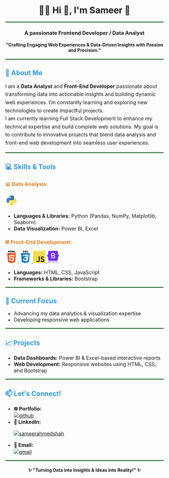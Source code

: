 <h1 align="center">👨‍💻 Hi 👋, I'm Sameer 🚀</h1>

<hr style="border: 1px solid #4CAF50;">

<h3 align="center">A passionate Frontend Developer / Data Analyst</h3>
<h4 align="center">"Crafting Engaging Web Experiences & Data-Driven Insights with Passion and Precision."</h4>
<hr style="border: 1px solid #4CAF50;">

<h2 style="color: #3498db;">🌟 About Me</h2>
<p style="font-size: 16px; line-height: 1.6;">
  I am a <b>Data Analyst</b> and <b>Front-End Developer</b> passionate about transforming data into actionable insights 
  and building dynamic web experiences. I’m constantly learning and exploring new technologies to create impactful projects.
  <br>
I am currently learning Full Stack Development to enhance my technical expertise and build complete web solutions. My goal is to contribute to innovative projects that blend data analysis and front-end web development into seamless user experiences.
</p>

<hr style="border: 1px solid #4CAF50;">

<h2 style="color: #3498db;">💻 Skills & Tools</h2>

<h3 style="color: #e67e22;">📊 Data Analysis:</h3>
<p><a href="https://www.python.org" target="_blank" rel="noreferrer"> <img src="https://raw.githubusercontent.com/devicons/devicon/master/icons/python/python-original.svg" alt="python" width="40" height="40"/> </a> </p>
<ul style="font-size: 16px;">
  <li><b>Languages & Libraries:</b> Python (Pandas, NumPy, Matplotlib, Seaborn)</li>
  <li><b>Data Visualization:</b> Power BI, Excel</li>
</ul>

<h3 style="color: #e67e22;">🌐 Front-End Development:</h3>
<p align="left"> <a href="https://www.w3.org/html/" target="_blank" rel="noreferrer"> <img src="https://raw.githubusercontent.com/devicons/devicon/master/icons/html5/html5-original-wordmark.svg" alt="html5" width="40" height="40"/> </a> 
<a href="https://www.w3schools.com/css/" target="_blank" rel="noreferrer"> <img src="https://raw.githubusercontent.com/devicons/devicon/master/icons/css3/css3-original-wordmark.svg" alt="css3" width="40" height="40"/> </a> 
<a href="https://developer.mozilla.org/en-US/docs/Web/JavaScript" target="_blank" rel="noreferrer"> <img src="https://raw.githubusercontent.com/devicons/devicon/master/icons/javascript/javascript-original.svg" alt="javascript" width="40" height="40"/> </a>
<a href="https://getbootstrap.com" target="_blank" rel="noreferrer"> <img src="https://raw.githubusercontent.com/devicons/devicon/master/icons/bootstrap/bootstrap-plain-wordmark.svg" alt="bootstrap" width="40" height="40"/> </a></p>

<ul style="font-size: 16px;">
  <li><b>Languages:</b> HTML, CSS, JavaScript</li>
  <li><b>Frameworks & Libraries:</b> Bootstrap</li>
</ul>

<hr style="border: 1px solid #4CAF50;">

<h2 style="color: #3498db;">🚀 Current Focus</h2>
<ul style="font-size: 16px;">
  <li>Advancing my data analytics & visualization expertise</li>
  <li>Developing responsive web applications</li>
</ul>

<hr style="border: 1px solid #4CAF50;">

<h2 style="color: #3498db;">📈 Projects</h2>
<ul style="font-size: 16px;">
  <li><b>Data Dashboards:</b> Power BI & Excel-based interactive reports</li>
  <li><b>Web Development:</b> Responsive websites using HTML, CSS, and Bootstrap</li>
</ul>

<hr style="border: 1px solid #4CAF50;">

<h2 style="color: #3498db;">📫 Let's Connect!</h2>
<ul style="font-size: 16px;">
  <li><b>🌐 Portfolio:</b> <br> <a href="https://github.com/Sameer02Ahmed" target="blank"><img align="center" src="https://raw.githubusercontent.com/rahuldkjain/github-profile-readme-generator/master/src/images/icons/Social/dribbble.svg" alt="github" height="30" width="40" /></a></li>
  <li><b>💼 LinkedIn:</b> <p align="left">
<a href="https://linkedin.com/in/sameerahmedshah" target="blank"><img align="center" src="https://raw.githubusercontent.com/rahuldkjain/github-profile-readme-generator/master/src/images/icons/Social/linked-in-alt.svg" alt="sameerahmedshah" height="30" width="40" /></a>
</p></li>
  <li><b>📧 Email:</b><br><a href="mailto:businessocolumn21@gmail.com" target="blank"><img align="center" src="https://raw.githubusercontent.com/rahuldkjain/github-profile-readme-generator/master/src/images/icons/Social/medium.svg" alt="gmail" height="30" width="40" /></a></li>
</ul>

<hr style="border: 1px solid #4CAF50;">

<h4 align="center">✨ "Turning Data into Insights & Ideas into Reality!" ✨</h4>
  

